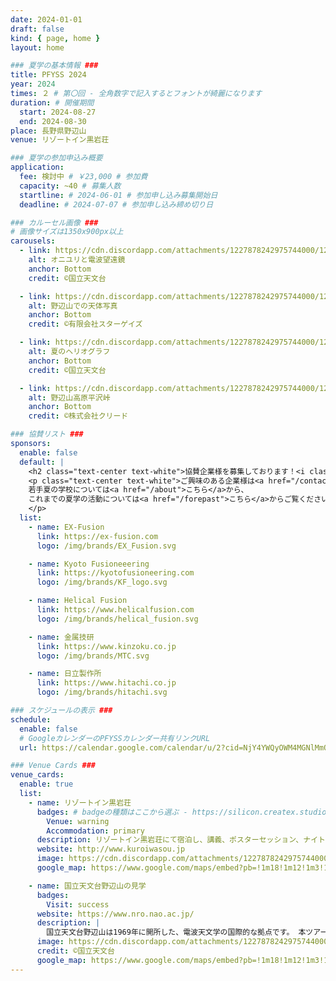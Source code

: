 ```yaml
---
date: 2024-01-01
draft: false
kind: { page, home }
layout: home

### 夏学の基本情報 ###
title: PFYSS 2024
year: 2024
times: ２ # 第〇回 - 全角数字で記入するとフォントが綺麗になります
duration: # 開催期間
  start: 2024-08-27
  end: 2024-08-30
place: 長野県野辺山
venue: リゾートイン黒岩荘

### 夏学の参加申込み概要
application:
  fee: 検討中 # ￥23,000 # 参加費
  capacity: ~40 # 募集人数
  startline: # 2024-06-01 # 参加申し込み募集開始日
  deadline: # 2024-07-07 # 参加申し込み締め切り日

### カルーセル画像 ###
# 画像サイズは1350x900px以上
carousels:
  - link: https://cdn.discordapp.com/attachments/1227878242975744000/1230014943521406976/all_003.jpg?ex=6631c7af&is=661f52af&hm=1ddb2f7bf7ef2c65ddbf2596ba169b3ceceb5b0e7adcdb12ffa3a947d3b5726a&
    alt: オニユリと電波望遠鏡
    anchor: Bottom
    credit: ©国立天文台

  - link: https://cdn.discordapp.com/attachments/1227878242975744000/1230015605038383194/sgr_norm.jpg?ex=6631c84c&is=661f534c&hm=6ec529cf70e4598d5c4eb33aadac5172f8a46d5328f01de68a255dd92026d70e&
    alt: 野辺山での天体写真
    anchor: Bottom
    credit: ©有限会社スターゲイズ

  - link: https://cdn.discordapp.com/attachments/1227878242975744000/1230015161415237673/rh_001.jpg?ex=6631c7e3&is=661f52e3&hm=2976ee4d3e8c27aff9355e9a02250c847e27c5447d38457a038c7c5ed7f4e81b&
    alt: 夏のヘリオグラフ
    anchor: Bottom
    credit: ©国立天文台

  - link: https://cdn.discordapp.com/attachments/1227878242975744000/1230015775822188574/BP19-130245.webp?ex=6631c875&is=661f5375&hm=73efe763cadc44bb9ff01089105ceb2af76b31bb121e1ef4be1f1e833d124c20&
    alt: 野辺山高原平沢峠
    anchor: Bottom
    credit: ©株式会社クリード

### 協賛リスト ###
sponsors:
  enable: false
  default: |
    <h2 class="text-center text-white">協賛企業様を募集しております！<i class="bx bxs-megaphone bx-tada"></i></h2>
    <p class="text-center text-white">ご興味のある企業様は<a href="/contact">お問い合わせフォーム</a>からご連絡ください。</br>
    若手夏の学校については<a href="/about">こちら</a>から、
    これまでの夏学の活動については<a href="/forepast">こちら</a>からご覧ください。
    </p>
  list:
    - name: EX-Fusion
      link: https://ex-fusion.com
      logo: /img/brands/EX_Fusion.svg

    - name: Kyoto Fusioneeering
      link: https://kyotofusioneering.com
      logo: /img/brands/KF_logo.svg

    - name: Helical Fusion
      link: https://www.helicalfusion.com
      logo: /img/brands/helical_fusion.svg

    - name: 金属技研
      link: https://www.kinzoku.co.jp
      logo: /img/brands/MTC.svg

    - name: 日立製作所
      link: https://www.hitachi.co.jp
      logo: /img/brands/hitachi.svg

### スケジュールの表示 ###
schedule:
  enable: false
  # GoogleカレンダーのPFYSSカレンダー共有リンクURL
  url: https://calendar.google.com/calendar/u/2?cid=NjY4YWQyOWM4MGNlMmQ4ZThkZTUzNWZiMjExYmNlNGEwMGQzN2E1MzEzMDU5MzUwM2E3MDE0NWFhY2U1ZDQwN0Bncm91cC5jYWxlbmRhci5nb29nbGUuY29t

### Venue Cards ###
venue_cards:
  enable: true
  list:
    - name: リゾートイン黒岩荘
      badges: # badgeの種類はここから選ぶ - https://silicon.createx.studio/components/badges.html
        Venue: warning
        Accommodation: primary
      description: リゾートイン黒岩荘にて宿泊し、講義、ポスターセッション、ナイトセッションを行います。 国立天文台野辺山の特別講義もここで聴講します。
      website: http://www.kuroiwasou.jp
      image: https://cdn.discordapp.com/attachments/1227878242975744000/1227878335061950474/a28d7f37b25c8e88.webp?ex=662a01cf&is=66178ccf&hm=fdcd3847400fd64f02dc32f5f527a8964323d93fd34f70709750fb92bf7e13f9&
      google_map: https://www.google.com/maps/embed?pb=!1m18!1m12!1m3!1d3229.77446112953!2d138.46996647541073!3d35.95248687250094!2m3!1f0!2f0!3f0!3m2!1i1024!2i768!4f13.1!3m3!1m2!1s0x601c15f96c0faa8f%3A0x43adb41f97377cfa!2z44Oq44K-44O844OI44Kk44Oz6buS5bKp6I2Y!5e0!3m2!1sja!2sjp!4v1709104505922!5m2!1sja!2sjp

    - name: 国立天文台野辺山の見学
      badges:
        Visit: success
      website: https://www.nro.nao.ac.jp/
      description: |
        国立天文台野辺山は1969年に開所した、電波天文学の国際的な拠点です。 本ツアーでは普段の見学ではわからない詳しいところまで解説していただきます！ さらに、銀河中心巨大ブラックホールの発見により仁科記念賞を受賞された、 国立天文台名誉教授の井上允氏にプラズマ物理含むブラックホールに関する講義をしていただきます。
      image: https://cdn.discordapp.com/attachments/1227878242975744000/1229233286304239717/9a90696d58c795dd.jpg?ex=662eefb5&is=661c7ab5&hm=05f49aa4457b827cc0120a0c595e2570889f14a0f2e772f128e5afd7810fdaa7&
      credit: ©国立天文台
      google_map: https://www.google.com/maps/embed?pb=!1m18!1m12!1m3!1d8372.823780950277!2d138.47445170651952!3d35.94623279772583!2m3!1f0!2f0!3f0!3m2!1i1024!2i768!4f13.1!3m3!1m2!1s0x601c15e6ed59368d%3A0xe5a3821a5f6a3c4b!2z5Zu956uL5aSp5paH5Y-wIOmHjui-uuWxseWuh-Wumembu-azouims-a4rOaJgA!5e0!3m2!1sja!2sjp!4v1712821038271!5m2!1sja!2sjp
---
```


<!-- 中止連絡などのアラートを表示したい場合は以下をアンコメント -->
<!-- {{< alert type="block" class="mt-3 mb-0" >}}
中止連絡
{{< /alert >}} -->
